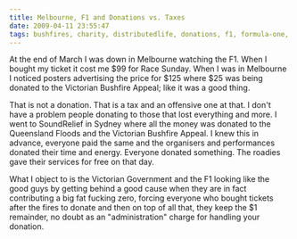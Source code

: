```yaml
---
title: Melbourne, F1 and Donations vs. Taxes
date: 2009-04-11 23:55:47
tags: bushfires, charity, distributedlife, donations, f1, formula-one, life, melbourne, taxes, victoria, 
---
```

At the end of March I was down in Melbourne watching the F1. <span> </span>When I bought my ticket it cost me $99 for Race Sunday. <span> </span>When I was in Melbourne I noticed posters advertising the price for $125 where $25 was being donated to the Victorian Bushfire Appeal; like it was a good thing.
<p class="MsoNormal">That is not a donation. <span> </span>That is a tax and an offensive one at that. <span> </span>I don't have a problem people donating to those that lost everything and more. <span> </span>I went to SoundRelief in Sydney where all the money was donated to the Queensland Floods and the Victorian Bushfire Appeal. <span> </span>I knew this in advance, everyone paid the same and the organisers and performances donated their time and energy. <span> </span>Everyone donated something. <span> </span>The roadies gave their services for free on that day.</p>
<p class="MsoNormal">What I object to is the Victorian Government and the F1 looking like the good guys by getting behind a good cause when they are in fact contributing a big fat fucking zero, forcing everyone who bought tickets after the fires to donate and then on top of all that, they keep the $1 remainder, no doubt as an "administration" charge for handling your donation.</p>